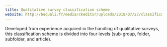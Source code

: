 ```yaml
---
title: Qualitative survey classification scheme
website: http://bequali.fr/media/ckeditor/uploads/2018/07/27/classification_scheme.pdf
---
```


Developed from experience acquired in the handling of qualitative surveys, this classification scheme is divided into four levels (sub-group, folder, subfolder, and article).
